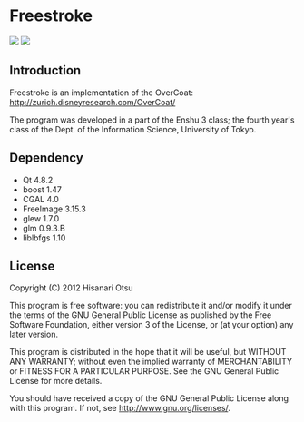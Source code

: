 Freestroke
=====

![](https://github.com/hi2p-perim/freestroke/master/images/bunny1.png)
![](https://github.com/hi2p-perim/freestroke/master/images/bunny2.png)

Introduction
-----

Freestroke is an implementation of the OverCoat:
http://zurich.disneyresearch.com/OverCoat/

The program was developed in a part of the Enshu 3 class;
the fourth year's class of the Dept. of the Information Science, University of Tokyo.

Dependency
-----

+ Qt 4.8.2
+ boost 1.47
+ CGAL 4.0
+ FreeImage 3.15.3
+ glew 1.7.0
+ glm 0.9.3.B
+ liblbfgs 1.10

License
-----

Copyright (C) 2012 Hisanari Otsu

This program is free software: you can redistribute it and/or modify
it under the terms of the GNU General Public License as published by
the Free Software Foundation, either version 3 of the License, or
(at your option) any later version.

This program is distributed in the hope that it will be useful,
but WITHOUT ANY WARRANTY; without even the implied warranty of
MERCHANTABILITY or FITNESS FOR A PARTICULAR PURPOSE.  See the
GNU General Public License for more details.

You should have received a copy of the GNU General Public License
along with this program.  If not, see <http://www.gnu.org/licenses/>.
